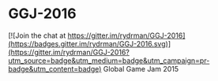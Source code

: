 # GGJ-2016

[![Join the chat at https://gitter.im/rydrman/GGJ-2016](https://badges.gitter.im/rydrman/GGJ-2016.svg)](https://gitter.im/rydrman/GGJ-2016?utm_source=badge&utm_medium=badge&utm_campaign=pr-badge&utm_content=badge)
Global Game Jam 2015
